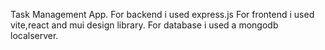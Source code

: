 Task Management App.
For backend i used express.js
For frontend i used vite,react and mui design library.
For database i used a mongodb localserver.
